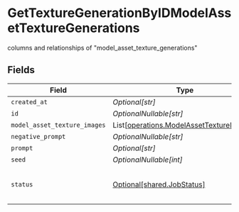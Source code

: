 # GetTextureGenerationByIDModelAssetTextureGenerations

columns and relationships of "model_asset_texture_generations"


## Fields

| Field                                                                                          | Type                                                                                           | Required                                                                                       | Description                                                                                    |
| ---------------------------------------------------------------------------------------------- | ---------------------------------------------------------------------------------------------- | ---------------------------------------------------------------------------------------------- | ---------------------------------------------------------------------------------------------- |
| `created_at`                                                                                   | *Optional[str]*                                                                                | :heavy_minus_sign:                                                                             | N/A                                                                                            |
| `id`                                                                                           | *OptionalNullable[str]*                                                                        | :heavy_minus_sign:                                                                             | N/A                                                                                            |
| `model_asset_texture_images`                                                                   | List[[operations.ModelAssetTextureImages](../../models/operations/modelassettextureimages.md)] | :heavy_minus_sign:                                                                             | N/A                                                                                            |
| `negative_prompt`                                                                              | *OptionalNullable[str]*                                                                        | :heavy_minus_sign:                                                                             | N/A                                                                                            |
| `prompt`                                                                                       | *Optional[str]*                                                                                | :heavy_minus_sign:                                                                             | N/A                                                                                            |
| `seed`                                                                                         | *OptionalNullable[int]*                                                                        | :heavy_minus_sign:                                                                             | N/A                                                                                            |
| `status`                                                                                       | [Optional[shared.JobStatus]](../../models/shared/jobstatus.md)                                 | :heavy_minus_sign:                                                                             | The status of the current task.                                                                |